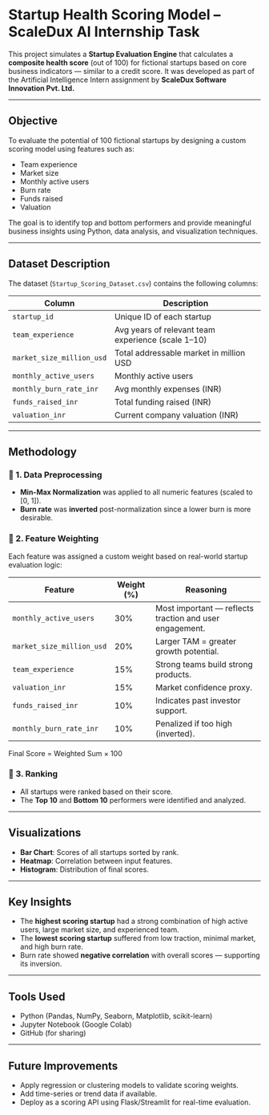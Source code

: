 # Startup Health Scoring Model – ScaleDux AI Internship Task

This project simulates a **Startup Evaluation Engine** that calculates a **composite health score** (out of 100) for fictional startups based on core business indicators — similar to a credit score. It was developed as part of the Artificial Intelligence Intern assignment by **ScaleDux Software Innovation Pvt. Ltd.**

---

## Objective

To evaluate the potential of 100 fictional startups by designing a custom scoring model using features such as:

- Team experience
- Market size
- Monthly active users
- Burn rate
- Funds raised
- Valuation

The goal is to identify top and bottom performers and provide meaningful business insights using Python, data analysis, and visualization techniques.

---

## Dataset Description

The dataset (`Startup_Scoring_Dataset.csv`) contains the following columns:

| Column                     | Description |
|---------------------------|-------------|
| `startup_id`              | Unique ID of each startup |
| `team_experience`         | Avg years of relevant team experience (scale 1–10) |
| `market_size_million_usd`| Total addressable market in million USD |
| `monthly_active_users`    | Monthly active users |
| `monthly_burn_rate_inr`   | Avg monthly expenses (INR) |
| `funds_raised_inr`        | Total funding raised (INR) |
| `valuation_inr`           | Current company valuation (INR) |

---

## Methodology

### 🔹 1. Data Preprocessing

- **Min-Max Normalization** was applied to all numeric features (scaled to [0, 1]).
- **Burn rate** was **inverted** post-normalization since a lower burn is more desirable.

### 🔹 2. Feature Weighting

Each feature was assigned a custom weight based on real-world startup evaluation logic:

| Feature                    | Weight (%) | Reasoning |
|---------------------------|------------|-----------|
| `monthly_active_users`    | 30%        | Most important — reflects traction and user engagement. |
| `market_size_million_usd`| 20%        | Larger TAM = greater growth potential. |
| `team_experience`         | 15%        | Strong teams build strong products. |
| `valuation_inr`           | 15%        | Market confidence proxy. |
| `funds_raised_inr`        | 10%        | Indicates past investor support. |
| `monthly_burn_rate_inr`   | 10%        | Penalized if too high (inverted). |

Final Score = Weighted Sum × 100

### 🔹 3. Ranking

- All startups were ranked based on their score.
- The **Top 10** and **Bottom 10** performers were identified and analyzed.

---

## Visualizations

- **Bar Chart**: Scores of all startups sorted by rank.
- **Heatmap**: Correlation between input features.
- **Histogram**: Distribution of final scores.

---

## Key Insights

- The **highest scoring startup** had a strong combination of high active users, large market size, and experienced team.
- The **lowest scoring startup** suffered from low traction, minimal market, and high burn rate.
- Burn rate showed **negative correlation** with overall scores — supporting its inversion.

---


## Tools Used

- Python (Pandas, NumPy, Seaborn, Matplotlib, scikit-learn)
- Jupyter Notebook (Google Colab)
- GitHub (for sharing)

---

## Future Improvements

- Apply regression or clustering models to validate scoring weights.
- Add time-series or trend data if available.
- Deploy as a scoring API using Flask/Streamlit for real-time evaluation.
